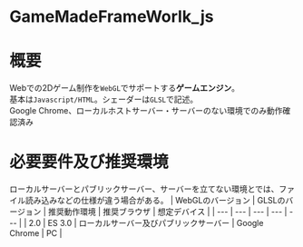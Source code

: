 # GameMadeFrameWorlk_js

# 概要
Webでの2Dゲーム制作を`WebGL`でサポートする**ゲームエンジン**。  
基本は`Javascript/HTML`。シェーダーは`GLSL`で記述。  
Google Chrome、ローカルホストサーバー・サーバーのない環境でのみ動作確認済み

# 必要要件及び推奨環境
ローカルサーバーとパブリックサーバー、サーバーを立てない環境とでは、ファイル読み込みなどの仕様が違う場合がある。
| WebGLのバージョン | GLSLのバージョン | 推奨動作環境 | 推奨ブラウザ | 想定デバイス |
| --- | --- | --- | --- | --- |
| 2.0 | ES 3.0 | ローカルサーバー及びパブリックサーバー | Google Chrome | PC |